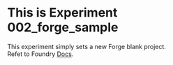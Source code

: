 # This is Experiment 002_forge_sample

This experiment simply sets a new Forge blank project.  
Refet to Foundry [Docs](https://book.getfoundry.sh/).  